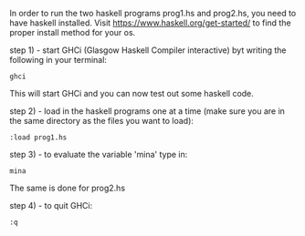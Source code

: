 In order to run the two haskell programs prog1.hs and prog2.hs, you need to have haskell installed. Visit https://www.haskell.org/get-started/ to find the proper install method for your os.

step 1) - start  GHCi (Glasgow Haskell Compiler interactive) byt writing the following in your terminal:

    ghci

This will start GHCi and you can now test out some haskell code.

step 2) - load in the haskell programs one at a time (make sure you are in the same directory as the files you want to load):

    :load prog1.hs

step 3) - to evaluate the variable 'mina' type in:

    mina

The same is done for prog2.hs

step 4) - to quit GHCi:

    :q